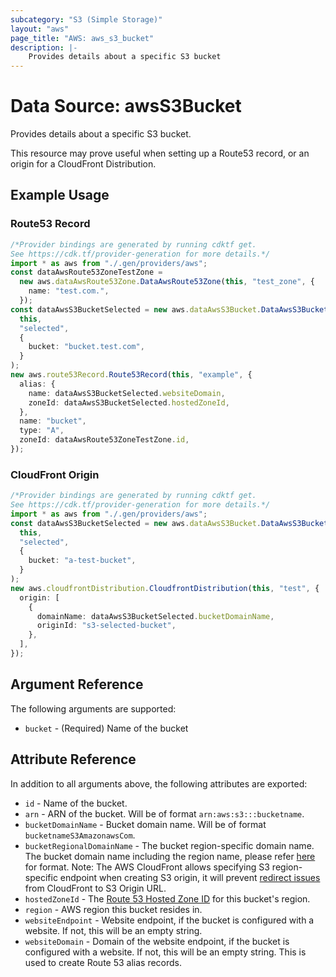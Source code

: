 ```yaml
---
subcategory: "S3 (Simple Storage)"
layout: "aws"
page_title: "AWS: aws_s3_bucket"
description: |-
    Provides details about a specific S3 bucket
---
```


# Data Source: awsS3Bucket

Provides details about a specific S3 bucket.

This resource may prove useful when setting up a Route53 record, or an origin for a CloudFront
Distribution.

## Example Usage

### Route53 Record

```typescript
/*Provider bindings are generated by running cdktf get.
See https://cdk.tf/provider-generation for more details.*/
import * as aws from "./.gen/providers/aws";
const dataAwsRoute53ZoneTestZone =
  new aws.dataAwsRoute53Zone.DataAwsRoute53Zone(this, "test_zone", {
    name: "test.com.",
  });
const dataAwsS3BucketSelected = new aws.dataAwsS3Bucket.DataAwsS3Bucket(
  this,
  "selected",
  {
    bucket: "bucket.test.com",
  }
);
new aws.route53Record.Route53Record(this, "example", {
  alias: {
    name: dataAwsS3BucketSelected.websiteDomain,
    zoneId: dataAwsS3BucketSelected.hostedZoneId,
  },
  name: "bucket",
  type: "A",
  zoneId: dataAwsRoute53ZoneTestZone.id,
});

```

### CloudFront Origin

```typescript
/*Provider bindings are generated by running cdktf get.
See https://cdk.tf/provider-generation for more details.*/
import * as aws from "./.gen/providers/aws";
const dataAwsS3BucketSelected = new aws.dataAwsS3Bucket.DataAwsS3Bucket(
  this,
  "selected",
  {
    bucket: "a-test-bucket",
  }
);
new aws.cloudfrontDistribution.CloudfrontDistribution(this, "test", {
  origin: [
    {
      domainName: dataAwsS3BucketSelected.bucketDomainName,
      originId: "s3-selected-bucket",
    },
  ],
});

```

## Argument Reference

The following arguments are supported:

* `bucket` - (Required) Name of the bucket

## Attribute Reference

In addition to all arguments above, the following attributes are exported:

* `id` - Name of the bucket.
* `arn` - ARN of the bucket. Will be of format `arn:aws:s3:::bucketname`.
* `bucketDomainName` - Bucket domain name. Will be of format `bucketnameS3AmazonawsCom`.
* `bucketRegionalDomainName` - The bucket region-specific domain name. The bucket domain name including the region name, please refer [here](https://docs.aws.amazon.com/general/latest/gr/rande.html#s3_region) for format. Note: The AWS CloudFront allows specifying S3 region-specific endpoint when creating S3 origin, it will prevent [redirect issues](https://forums.aws.amazon.com/thread.jspa?threadID=216814) from CloudFront to S3 Origin URL.
* `hostedZoneId` - The [Route 53 Hosted Zone ID](https://docs.aws.amazon.com/general/latest/gr/rande.html#s3_website_region_endpoints) for this bucket's region.
* `region` - AWS region this bucket resides in.
* `websiteEndpoint` - Website endpoint, if the bucket is configured with a website. If not, this will be an empty string.
* `websiteDomain` - Domain of the website endpoint, if the bucket is configured with a website. If not, this will be an empty string. This is used to create Route 53 alias records.

